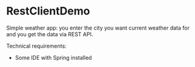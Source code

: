 # RestClientDemo
Simple weather app: you enter the city you want current weather data for and you get the data via REST API. 

Technical requirements:
- Some IDE with Spring installed

